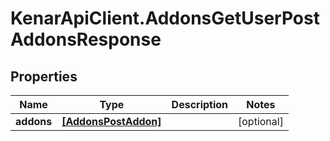 # KenarApiClient.AddonsGetUserPostAddonsResponse

## Properties

Name | Type | Description | Notes
------------ | ------------- | ------------- | -------------
**addons** | [**[AddonsPostAddon]**](AddonsPostAddon.md) |  | [optional] 


